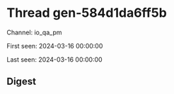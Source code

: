 # Thread gen-584d1da6ff5b
Channel: io_qa_pm

First seen: 2024-03-16 00:00:00

Last seen: 2024-03-16 00:00:00

## Digest



